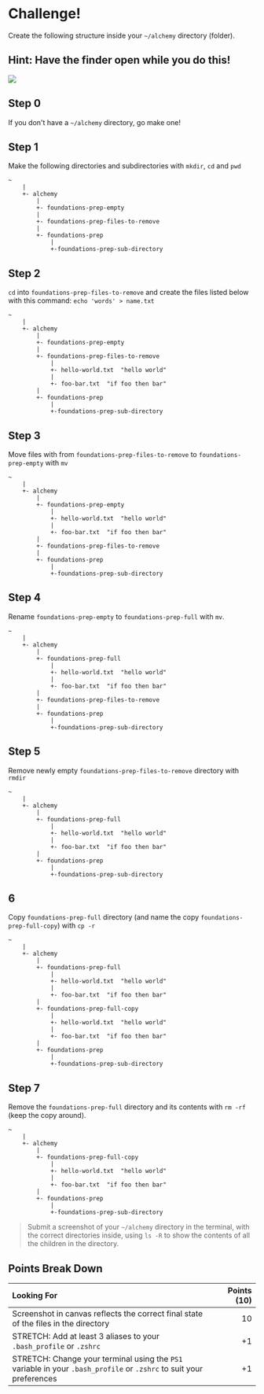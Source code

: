 Challenge!
===

Create the following structure inside your `~/alchemy` directory (folder).

## Hint: Have the finder open while you do this!

![](../notes/screens.png)
## Step 0

If you don't have a `~/alchemy` directory, go make one!

## Step 1

Make the following directories and subdirectories with `mkdir`, `cd` and `pwd`

```
~
    |
    +- alchemy
        |
        +- foundations-prep-empty
        |
        +- foundations-prep-files-to-remove
        |
        +- foundations-prep
            |
            +-foundations-prep-sub-directory
```

## Step 2

`cd` into `foundations-prep-files-to-remove` and create the files listed below with this command: `echo 'words' > name.txt`

```
~
    |
    +- alchemy
        |
        +- foundations-prep-empty
        |
        +- foundations-prep-files-to-remove
            |
            +- hello-world.txt  "hello world"
            |
            +- foo-bar.txt  "if foo then bar"
        |
        +- foundations-prep
            |
            +-foundations-prep-sub-directory

```

## Step 3

Move files with from `foundations-prep-files-to-remove` to `foundations-prep-empty` with `mv`

```
~
    |
    +- alchemy
        |
        +- foundations-prep-empty
            |
            +- hello-world.txt  "hello world"
            |
            +- foo-bar.txt  "if foo then bar" 
        |
        +- foundations-prep-files-to-remove
        |
        +- foundations-prep
            |
            +-foundations-prep-sub-directory

```


## Step 4

Rename `foundations-prep-empty` to `foundations-prep-full` with `mv`.

```
~
    |
    +- alchemy
        |
        +- foundations-prep-full
            |
            +- hello-world.txt  "hello world"
            |
            +- foo-bar.txt  "if foo then bar"
        |
        +- foundations-prep-files-to-remove
        |
        +- foundations-prep
            |
            +-foundations-prep-sub-directory

```

## Step 5

Remove newly empty `foundations-prep-files-to-remove` directory with `rmdir`

```
~
    |
    +- alchemy
        |
        +- foundations-prep-full
            |
            +- hello-world.txt  "hello world"
            |
            +- foo-bar.txt  "if foo then bar" 
        |
        +- foundations-prep
            |
            +-foundations-prep-sub-directory
```

## 6

Copy `foundations-prep-full` directory (and name the copy `foundations-prep-full-copy`) with `cp -r`

```
~
    |
    +- alchemy
        |
        +- foundations-prep-full
            |
            +- hello-world.txt  "hello world"
            |
            +- foo-bar.txt  "if foo then bar"
        |
        +- foundations-prep-full-copy
            |
            +- hello-world.txt  "hello world"
            |
            +- foo-bar.txt  "if foo then bar"
        |
        +- foundations-prep
            |
            +-foundations-prep-sub-directory
```

## Step 7

Remove the `foundations-prep-full` directory and its contents with `rm -rf` (keep the copy around).

```
~
    |
    +- alchemy
        |
        +- foundations-prep-full-copy
            |
            +- hello-world.txt  "hello world"
            |
            +- foo-bar.txt  "if foo then bar"
        |
        +- foundations-prep
            |
            +-foundations-prep-sub-directory

```

> Submit a screenshot of your `~/alchemy` directory in the terminal, with the correct directories inside, using `ls -R` to show the contents of all the children in the directory.

## Points Break Down

Looking For | Points (10)
:--|--:
Screenshot in canvas reflects the correct final state of the files in the directory | 10
STRETCH: Add at least 3 aliases to your `.bash_profile` or `.zshrc` | +1
STRETCH: Change your terminal using the `PS1` variable in your `.bash_profile` or `.zshrc` to suit your preferences | +1
